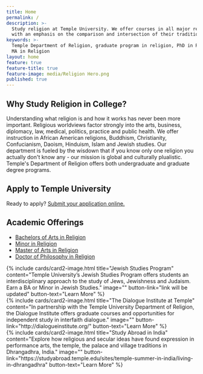 ```yaml
---
title: Home
permalink: /
description: >-
  Study religion at Temple University. We offer courses in all major religions,
  with an emphasis on the comparison and intersection of their traditions.
keywords: >-
  Temple Department of Religion, graduate program in religion, PhD in Religion,
  MA in Religion 
layout: home
feature: true
feature-title: true
feature-image: media/Religion Hero.png
published: true
---
```

## Why Study Religion in College?
Understanding what religion is and how it works has never been more important. Religious worldviews factor strongly into the arts, business, diplomacy, law, medical, politics, practice and public health. We offer instruction in African American religions, Buddhism, Christianity, Confucianism, Daoism, Hinduism, Islam and Jewish studies. Our department is fueled by the wisdown that if you know only one religion you actually don't know any - our mission is global and culturally plualistic. Temple's Department of Religion offers both undergraduate and graduate degree programs. 

## Apply to Temple University
Ready to apply? [Submit your application online.](http://admissions.temple.edu/apply)

## Academic Offerings
- [Bachelors of Arts in Religion](http://bulletin.temple.edu/undergraduate/liberal-arts/religion/ba-religion/)
- [Minor in Religion](http://bulletin.temple.edu/undergraduate/liberal-arts/religion/minor-religion/)
- [Master of Arts in Religion](http://bulletin.temple.edu/graduate/scd/cla/religion-ma/)
- [Doctor of Philosophy in Religion](http://bulletin.temple.edu/graduate/scd/cla/religion-phd/)

<div class="row row-wide">
  <div class="col m12 l4">{% include cards/card2-image.html
    title="Jewish Studies Program"
    content="Temple University’s Jewish Studies Program offers students an interdisciplinary approach to the study of Jews, Jewishness and Judaism. Earn a BA or Minor in Jewish Studies."
    image=""
    button-link="link will be updated"
    button-text="Learn More" %}
  </div>
  <div class="row row-wide">
    <div class="col m12 l4">{% include cards/card2-image.html
      title="The Dialogue Institute at Temple"
      content="In partnership with the Temple University Department of Religion, the Dialogue Institute offers graduate courses and opportunities for independent study in interfaith dialogue."
      image=""
      button-link="http://dialogueinstitute.org/"
      button-text="Learn More" %}
    </div>
    <div class="row row-wide">
      <div class="col m12 l4">{% include cards/card2-image.html
        title="Study Abroad in India"
        content="Explore how religious and secular ideas have found expression in performance arts, the temple, the palace and village traditions in Dhrangadhra, India."
        image=""
        button-link="https://studyabroad.temple.edu/sites/temple-summer-in-india/living-in-dhrangadhra"
        button-text="Learn More" %}
      </div>
</div>
